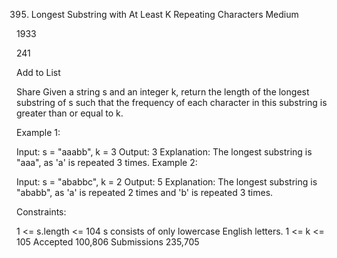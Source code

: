 395. Longest Substring with At Least K Repeating Characters
Medium

1933

241

Add to List

Share
Given a string s and an integer k, return the length of the longest substring of s such that the frequency of each character in this substring is greater than or equal to k.



Example 1:

Input: s = "aaabb", k = 3
Output: 3
Explanation: The longest substring is "aaa", as 'a' is repeated 3 times.
Example 2:

Input: s = "ababbc", k = 2
Output: 5
Explanation: The longest substring is "ababb", as 'a' is repeated 2 times and 'b' is repeated 3 times.


Constraints:

1 <= s.length <= 104
s consists of only lowercase English letters.
1 <= k <= 105
Accepted
100,806
Submissions
235,705
